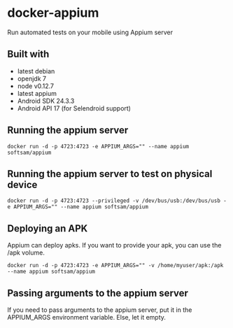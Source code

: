 # docker-appium
Run automated tests on your mobile using Appium server

## Built with
- latest debian
- openjdk 7
- node v0.12.7
- latest appium
- Android SDK 24.3.3
- Android API 17 (for Selendroid support)

## Running the appium server
    docker run -d -p 4723:4723 -e APPIUM_ARGS="" --name appium softsam/appium

## Running the appium server to test on physical device
    docker run -d -p 4723:4723 --privileged -v /dev/bus/usb:/dev/bus/usb -e APPIUM_ARGS="" --name appium softsam/appium

## Deploying an APK

Appium can deploy apks. If you want to provide your apk, you can use the /apk volume.

    docker run -d -p 4723:4723 -e APPIUM_ARGS="" -v /home/myuser/apk:/apk --name appium softsam/appium

## Passing arguments to the appium server

If you need to pass arguments to the appium server, put it in the APPIUM_ARGS environment variable. Else, let it empty.
